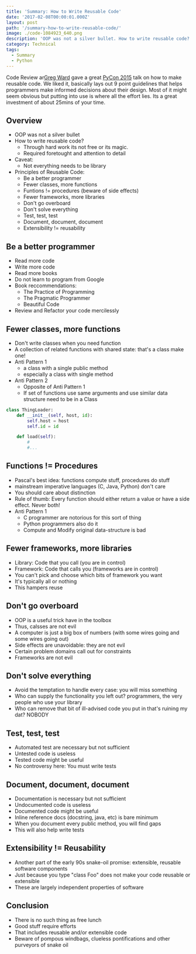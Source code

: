 ```yaml
---
title: 'Summary: How to Write Reusable Code'
date: '2017-02-08T00:00:01.000Z'
layout: post
path: '/summary-how-to-write-reusable-code/'
image: ./code-1084923_640.png
description: 'OOP was not a silver bullet. How to write reusable code? Through hard work its not free or its magic. Required forethought and attention to detail. Caveat: Not everything needs to be library'
category: Technical
tags:
  - Summary
  - Python
---
```


Code Review ar[Greg Ward](https://github.com/gward) gave a great [PyCon 2015](https://www.youtube.com/watch?v=r9cnHO15YgU) talk on how to make reusable code. We liked it, basically lays out 9 point guidelines that helps programmers make informed decisions about their design. Most of it might seem obvious but putting into use is where all the effort lies. Its a great investment of about 25mins of your time.

## Overview

- OOP was not a silver bullet
- How to write reusable code?
  - Through hard work its not free or its magic.
  - Required foretought and attention to detail
- Caveat:
  - Not everything needs to be library
- Principles of Reusable Code:
  - Be a better programmer
  - Fewer classes, more functions
  - Funtions != procedures (beware of side effects)
  - Fewer frameworks, more libraries
  - Don't go overboard
  - Don't solve everything
  - Test, test, test
  - Document, document, document
  - Extensibility != reusability

<!--more-->

## Be a better programmer

- Read more code
- Write more code
- Read more books
- Do not learn to program from Google
- Book reccommendations:
  - The Practice of Programming
  - The Pragmatic Programmer
  - Beautiful Code
- Review and Refactor your code mercilessly

## Fewer classes, more functions

- Don't write classes when you need function
- A collection of related functions with shared state: that's a class make one!
- Anti Pattern 1
  - a class with a single public method
  - especially a class with single method
- Anti Pattern 2
  - Opposite of Anti Pattern 1
  - If set of functions use same arguments and use similar data structure need to be in a Class

```python
class ThingLoader:
    def __init__(self, host, id):
        self.host = host
        self.id = id

    def load(self):
        #
        #...
```

## Functions != Procedures

- Pascal's best idea: functions compute stuff, procedures do stuff
- mainstream imperative languages (C, Java, Python) don't care
- You should care about distinction
- Rule of thumb: Every function should either return a value or have a side effect. Never both!
- Anti Pattern 1
  - C programmer are notorious for this sort of thing
  - Python programmers also do it
  - Compute and Modify original data-structure is bad

## Fewer frameworks, more libraries

- Library: Code that you call (you are in control)
- Framework: Code that calls you (frameworks are in control)
- You can't pick and choose which bits of framework you want
- It's typically all or nothing
- This hampers reuse

## Don't go overboard

- OOP is a useful trick have in the toolbox
- Thus, calsses are not evil
- A computer is just a big box of numbers (with some wires going and some wires going out)
- Side effects are unavoidable: they are not evil
- Certain problem domains call out for constraints
- Frameworks are not evil

## Don't solve everything

- Avoid the temptation to handle every case: you will miss something
- Who can supply the functionality you left out? programmers, the very people who use your library
- Who can remove that bit of ill-advised code you put in that's ruining my dat? NOBODY

## Test, test, test

- Automated test are necessary but not sufficient
- Untested code is useless
- Tested code might be useful
- No controversy here: You must write tests

## Document, document, document

- Documentation is necessary but not sufficient
- Undocumented code is useless
- Documented code might be useful
- Inline reference docs (docstring, java, etc) is bare minimum
- When you document every public method, you will find gaps
- This will also help write tests

## Extensibility != Reusability

- Another part of the early 90s snake-oil promise: extensible, reusable software components
- Just because you type "class Foo" does not make your code reusable or extensible
- These are largely independent properties of software

## Conclusion

- There is no such thing as free lunch
- Good stuff require efforts
- That includes reusable and/or extensible code
- Beware of pompous windbags, clueless pontifications and other purveyors of snake oil
